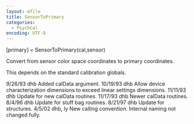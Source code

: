 ```yaml
---
layout: mfile
title: SensorToPrimary
categories:
  - PsychCal
encoding: UTF-8
---
```


[primary] = SensorToPrimary(cal,sensor)

Convert from sensor color space coordinates to primary
coordinates.

This depends on the standard calibration globals.

9/26/93    dhb   Added calData argument.
10/19/93   dhb   Allow device characterization dimensions to exceed
                 linear settings dimensions.
11/11/93   dhb   Update for new calData routines.
11/17/93   dhb   Newer calData routines.
8/4/96     dhb   Update for stuff bag routines.
8/21/97    dhb   Update for structures.
4/5/02     dhb, ly  New calling convention.  Internal naming not changed fully.